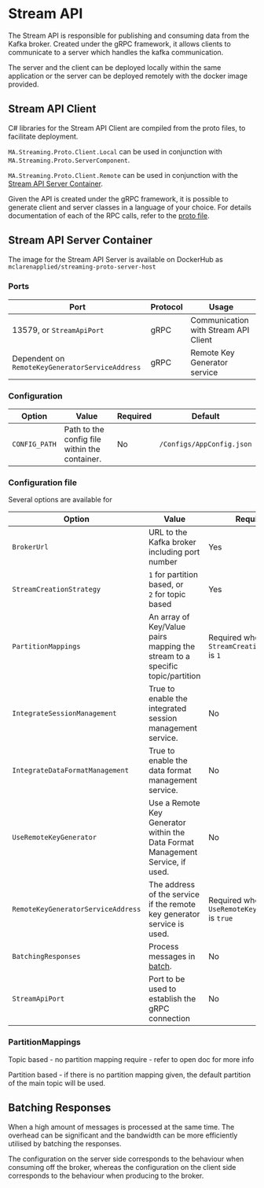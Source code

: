 # Stream API

The Stream API is responsible for publishing and consuming data from the Kafka broker. Created under the gRPC framework,
it allows clients to communicate to a server which handles the kafka communication.

The server and the client can be deployed locally within the same application or the server can be deployed remotely 
with the docker image provided.

## Stream API Client

C# libraries for the Stream API Client are compiled from the proto files, to facilitate deployment.

`MA.Streaming.Proto.Client.Local` can be used in conjunction with `MA.Streaming.Proto.ServerComponent`. 

`MA.Streaming.Proto.Client.Remote` can be used in conjunction with the [Stream API Server Container](./#stream-api-server-container).

Given the API is created under the gRPC framework, it is possible to generate client and server classes in a language of
your choice. 
For details documentation of each of the RPC calls, refer to the [proto file]().

## Stream API Server Container

The image for the Stream API Server is available on DockerHub as `mclarenapplied/streaming-proto-server-host` 

### Ports
| Port                                            | Protocol | Usage                                |
|-------------------------------------------------|----------|--------------------------------------|
| 13579, or `StreamApiPort`                       | gRPC     | Communication with Stream API Client |  
| Dependent on `RemoteKeyGeneratorServiceAddress` | gRPC     | Remote Key Generator service         |

### Configuration
| Option        | Value                                         | Required | Default                   |
|---------------|-----------------------------------------------|----------|---------------------------|
| `CONFIG_PATH` | Path to the config file within the container. | No       | `/Configs/AppConfig.json` |

### Configuration file
Several options are available for 

| Option                             | Value                                                                          | Required                                        | Default | DataType              |
|------------------------------------|--------------------------------------------------------------------------------|-------------------------------------------------|---------|-----------------------|
| `BrokerUrl`                        | URL to the Kafka broker including port number                                  | Yes                                             |         | string                |
| `StreamCreationStrategy`           | `1` for partition based, or<br/> `2` for topic based                           | Yes                                             |         | int                   |
| `PartitionMappings`                | An array of Key/Value pairs mapping the stream to a specific topic/partition   | Required when `StreamCreationStrategy` is `1`   |         | array\[(string,int)\] |
| `IntegrateSessionManagement`       | True to enable the integrated session management service.                      | No                                              | `true`  | bool                  |
| `IntegrateDataFormatManagement`    | True to enable the data format management service.                             | No                                              | `true`  | bool                  |
| `UseRemoteKeyGenerator`            | Use a Remote Key Generator within the Data Format Management Service, if used. | No                                              | `false` | bool                  |
| `RemoteKeyGeneratorServiceAddress` | The address of the service if the remote key generator service is used.        | Required when `UseRemoteKeyGenerator` is `true` | `""`    | string                |
| `BatchingResponses`                | Process messages in [batch](#batching-responses).                              | No                                              | `false` | bool                  |
| `StreamApiPort`                    | Port to be used to establish the gRPC connection                               | No                                              | `13579` | int                   |

### PartitionMappings

Topic based - no partition mapping require - refer to open doc for more info 

[//]: # (TODO: link to doc / reword)
Partition based - if there is no partition mapping given, the default partition of the main topic will be used.   


## Batching Responses

When a high amount of messages is processed at the same time. The overhead can be significant and the bandwidth can be 
more efficiently utilised by batching the responses. 

The configuration on the server side corresponds to the behaviour when consuming off the broker, whereas 
the configuration on the client side corresponds to the behaviour when producing to the broker.
